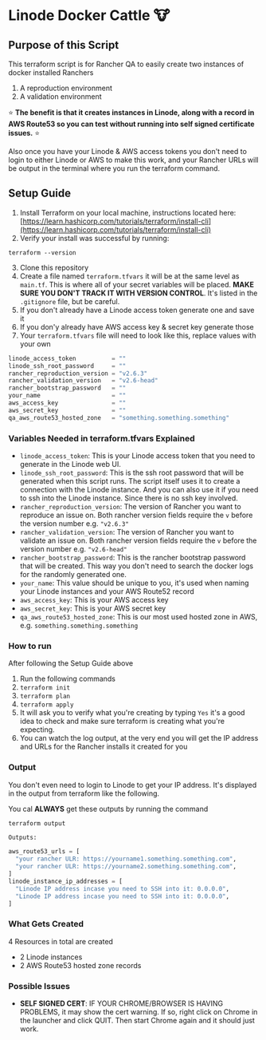# Linode Docker Cattle :cow:

## Purpose of this Script

This terraform script is for Rancher QA to easily create two instances of docker installed Ranchers

1. A reproduction environment
2. A validation environment

:star: **The benefit is that it creates instances in Linode, along with a record in AWS Route53 so you can test without running into self signed certificate issues.** :star:

Also once you have your Linode & AWS access tokens you don't need to login to either Linode or AWS to make this work, and your Rancher URLs will be output in the terminal where you run the terraform command.

## Setup Guide

1. Install Terraform on your local machine, instructions located here: [https://learn.hashicorp.com/tutorials/terraform/install-cli](https://learn.hashicorp.com/tutorials/terraform/install-cli)
2. Verify your install was successful by running:

```shell
terraform --version
```

3. Clone this repository
4. Create a file named `terraform.tfvars` it will be at the same level as `main.tf`. This is where all of your secret variables will be placed. **MAKE SURE YOU DON'T TRACK IT WITH VERSION CONTROL**. It's listed in the `.gitignore` file, but be careful.
5. If you don't already have a Linode access token generate one and save it
6. If you don'y already have AWS access key & secret key generate those
7. Your `terraform.tfvars` file will need to look like this, replace values with your own

```tf
linode_access_token          = ""
linode_ssh_root_password     = ""
rancher_reproduction_version = "v2.6.3"
rancher_validation_version   = "v2.6-head"
rancher_bootstrap_password   = ""
your_name                    = ""
aws_access_key               = ""
aws_secret_key               = ""
qa_aws_route53_hosted_zone   = "something.something.something"
```

### Variables Needed in terraform.tfvars Explained

- `linode_access_token`: This is your Linode access token that you need to generate in the Linode web UI.
- `linode_ssh_root_password`: This is the ssh root password that will be generated when this script runs. The script itself uses it to create a connection with the Linode instance. And you can also use it if you need to ssh into the Linode instance. Since there is no ssh key involved. 
- `rancher_reproduction_version`: The version of Rancher you want to reproduce an issue on. Both rancher version fields require the `v` before the version number e.g. `"v2.6.3"`
- `rancher_validation_version`: The version of Rancher you want to validate an issue on. Both rancher version fields require the `v` before the version number e.g. `"v2.6-head"`
- `rancher_bootstrap_password`: This is the rancher bootstrap password that will be created. This way you don't need to search the docker logs for the randomly generated one.
- `your_name`: This value should be unique to you, it's used when naming your Linode instances and your AWS Route52 record
- `aws_access_key`: This is your AWS access key
- `aws_secret_key`: This is your AWS secret key
- `qa_aws_route53_hosted_zone`: This is our most used hosted zone in AWS, e.g. `something.something.something`

### How to run 

After following the Setup Guide above

1. Run the following commands
2. `terraform init`
3. `terraform plan`
4. `terraform apply`
5. It will ask you to verify what you're creating by typing `Yes` it's a good idea to check and make sure terraform is creating what you're expecting. 
6. You can watch the log output, at the very end you will get the IP address and URLs for the Rancher installs it created for you

### Output

You don't even need to login to Linode to get your IP address. It's displayed in the output from terraform like the following.

You cal **ALWAYS** get these outputs by running the command

```shell
terraform output
```

```tf
Outputs:

aws_route53_urls = [
  "your rancher ULR: https://yourname1.something.something.com",
  "your rancher ULR: https://yourname2.something.something.com",
]
linode_instance_ip_addresses = [
  "Linode IP address incase you need to SSH into it: 0.0.0.0",
  "Linode IP address incase you need to SSH into it: 0.0.0.0",
]
```

### What Gets Created

4 Resources in total are created

- 2 Linode instances
- 2 AWS Route53 hosted zone records

### Possible Issues

- **SELF SIGNED CERT**: IF YOUR CHROME/BROWSER IS HAVING PROBLEMS, it may show the cert warning. If so, right click on Chrome in the launcher and click QUIT. Then start Chrome again and it should just work.